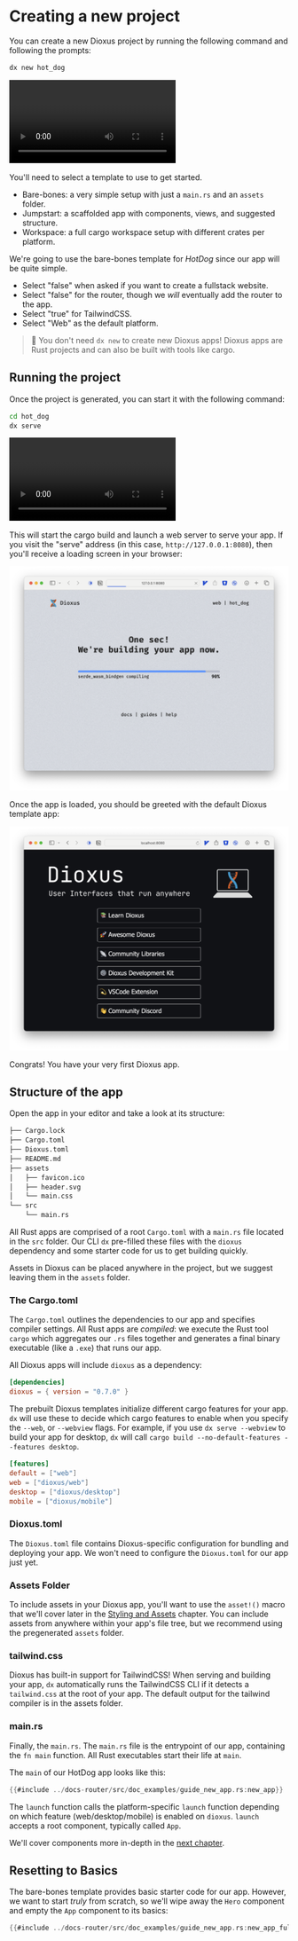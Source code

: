 
# Creating a new project

You can create a new Dioxus project by running the following command and following the prompts:

```sh
dx new hot_dog
```

![dxnew](/assets/06_docs/dx_new_06.mp4)

You'll need to select a template to use to get started.

- Bare-bones: a very simple setup with just a `main.rs` and an `assets` folder.
- Jumpstart: a scaffolded app with components, views, and suggested structure.
- Workspace: a full cargo workspace setup with different crates per platform.

We're going to use the bare-bones template for *HotDog* since our app will be quite simple.

- Select "false" when asked if you want to create a fullstack website.
- Select "false" for the router, though we *will* eventually add the router to the app.
- Select "true" for TailwindCSS.
- Select "Web" as the default platform.

> 📣 You don't need `dx new` to create new Dioxus apps! Dioxus apps are Rust projects and can also be built with tools like cargo.


## Running the project

Once the project is generated, you can start it with the following command:

```sh
cd hot_dog
dx serve
```

![Serve](/assets/06_docs/dx_serve_06.mp4)

This will start the cargo build and launch a web server to serve your app. If you visit the "serve" address (in this case, `http://127.0.0.1:8080`), then you'll receive a loading screen in your browser:

![loading](/assets/06_docs/hotdog_loading.png)

Once the app is loaded, you should be greeted with the default Dioxus template app:

![app](/assets/06_docs/default_dioxus_app.png)

Congrats! You have your very first Dioxus app.

## Structure of the app

Open the app in your editor and take a look at its structure:

```sh
├── Cargo.lock
├── Cargo.toml
├── Dioxus.toml
├── README.md
├── assets
│   ├── favicon.ico
│   ├── header.svg
│   └── main.css
└── src
    └── main.rs
```

All Rust apps are comprised of a root `Cargo.toml` with a `main.rs` file located in the `src` folder. Our CLI `dx` pre-filled these files with the `dioxus` dependency and some starter code for us to get building quickly.

Assets in Dioxus can be placed anywhere in the project, but we suggest leaving them in the `assets` folder.

### The Cargo.toml

The `Cargo.toml` outlines the dependencies to our app and specifies compiler settings. All Rust apps are *compiled*: we execute the Rust tool `cargo` which aggregates our `.rs` files together and generates a final binary executable (like a `.exe`) that runs our app.

All Dioxus apps will include `dioxus` as a dependency:

```toml
[dependencies]
dioxus = { version = "0.7.0" }
```

The prebuilt Dioxus templates initialize different cargo features for your app. `dx` will use these to decide which cargo features to enable when you specify the `--web`, or `--webview` flags. For example, if you use `dx serve --webview` to build your app for desktop, `dx` will call `cargo build --no-default-features --features desktop`.

```toml
[features]
default = ["web"]
web = ["dioxus/web"]
desktop = ["dioxus/desktop"]
mobile = ["dioxus/mobile"]
```

### Dioxus.toml

The `Dioxus.toml` file contains Dioxus-specific configuration for bundling and deploying your app. We won't need to configure the `Dioxus.toml` for our app just yet.

### Assets Folder

To include assets in your Dioxus app, you'll want to use the `asset!()` macro that we'll cover later in the [Styling and Assets](assets.md) chapter. You can include assets from anywhere within your app's file tree, but we recommend using the pregenerated `assets` folder.

### tailwind.css

Dioxus has built-in support for TailwindCSS! When serving and building your app, `dx` automatically runs the TailwindCSS CLI if it detects a `tailwind.css` at the root of your app. The default output for the tailwind compiler is in the assets folder.

### main.rs

Finally, the `main.rs`. The `main.rs` file is the entrypoint of our app, containing the `fn main` function. All Rust executables start their life at `main`.

The `main` of our HotDog app looks like this:

```rust
{{#include ../docs-router/src/doc_examples/guide_new_app.rs:new_app}}
```

The `launch` function calls the platform-specific `launch` function depending on which feature (web/desktop/mobile) is enabled on `dioxus`. `launch` accepts a root component, typically called `App`.

We'll cover components more in-depth in the [next chapter](component.md).

## Resetting to Basics

The bare-bones template provides basic starter code for our app. However, we want to start *truly* from scratch, so we'll wipe away the `Hero` component and empty the `App` component to its basics:

```rust
{{#include ../docs-router/src/doc_examples/guide_new_app.rs:new_app_full}}
```
